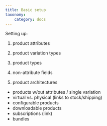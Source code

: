 ```yaml
---
title: Basic setup
taxonomy:
    category: docs
---
```


Setting up:

1. product attributes

2. product variation types

3. product types

4. non-attribute fields

5. product architectures

- products w/out attributes / single variation
- virtual vs. physical (links to stock/shipping)
- configurable products
- downloadable products
- subscriptions (link)
- bundles
